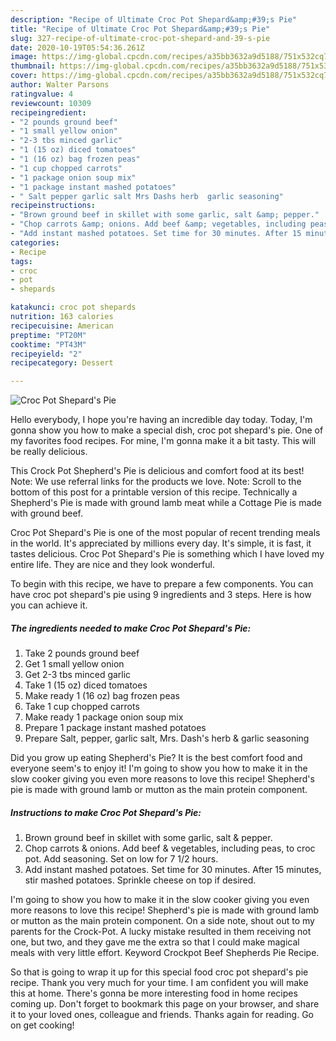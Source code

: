 ```yaml
---
description: "Recipe of Ultimate Croc Pot Shepard&amp;#39;s Pie"
title: "Recipe of Ultimate Croc Pot Shepard&amp;#39;s Pie"
slug: 327-recipe-of-ultimate-croc-pot-shepard-and-39-s-pie
date: 2020-10-19T05:54:36.261Z
image: https://img-global.cpcdn.com/recipes/a35bb3632a9d5188/751x532cq70/croc-pot-shepards-pie-recipe-main-photo.jpg
thumbnail: https://img-global.cpcdn.com/recipes/a35bb3632a9d5188/751x532cq70/croc-pot-shepards-pie-recipe-main-photo.jpg
cover: https://img-global.cpcdn.com/recipes/a35bb3632a9d5188/751x532cq70/croc-pot-shepards-pie-recipe-main-photo.jpg
author: Walter Parsons
ratingvalue: 4
reviewcount: 10309
recipeingredient:
- "2 pounds ground beef"
- "1 small yellow onion"
- "2-3 tbs minced garlic"
- "1 (15 oz) diced tomatoes"
- "1 (16 oz) bag frozen peas"
- "1 cup chopped carrots"
- "1 package onion soup mix"
- "1 package instant mashed potatoes"
- " Salt pepper garlic salt Mrs Dashs herb  garlic seasoning"
recipeinstructions:
- "Brown ground beef in skillet with some garlic, salt &amp; pepper."
- "Chop carrots &amp; onions. Add beef &amp; vegetables, including peas, to croc pot. Add seasoning. Set on low for 7 1/2 hours."
- "Add instant mashed potatoes. Set time for 30 minutes. After 15 minutes, stir mashed potatoes. Sprinkle cheese on top if desired."
categories:
- Recipe
tags:
- croc
- pot
- shepards

katakunci: croc pot shepards 
nutrition: 163 calories
recipecuisine: American
preptime: "PT20M"
cooktime: "PT43M"
recipeyield: "2"
recipecategory: Dessert

---
```



![Croc Pot Shepard&#39;s Pie](https://img-global.cpcdn.com/recipes/a35bb3632a9d5188/751x532cq70/croc-pot-shepards-pie-recipe-main-photo.jpg)

Hello everybody, I hope you're having an incredible day today. Today, I'm gonna show you how to make a special dish, croc pot shepard&#39;s pie. One of my favorites food recipes. For mine, I'm gonna make it a bit tasty. This will be really delicious.

This Crock Pot Shepherd&#39;s Pie is delicious and comfort food at its best! Note: We use referral links for the products we love. Note: Scroll to the bottom of this post for a printable version of this recipe. Technically a Shepherd&#39;s Pie is made with ground lamb meat while a Cottage Pie is made with ground beef.

Croc Pot Shepard&#39;s Pie is one of the most popular of recent trending meals in the world. It's appreciated by millions every day. It's simple, it is fast, it tastes delicious. Croc Pot Shepard&#39;s Pie is something which I have loved my entire life. They are nice and they look wonderful.


To begin with this recipe, we have to prepare a few components. You can have croc pot shepard&#39;s pie using 9 ingredients and 3 steps. Here is how you can achieve it.

<!--inarticleads1-->

##### The ingredients needed to make Croc Pot Shepard&#39;s Pie:

1. Take 2 pounds ground beef
1. Get 1 small yellow onion
1. Get 2-3 tbs minced garlic
1. Take 1 (15 oz) diced tomatoes
1. Make ready 1 (16 oz) bag frozen peas
1. Take 1 cup chopped carrots
1. Make ready 1 package onion soup mix
1. Prepare 1 package instant mashed potatoes
1. Prepare  Salt, pepper, garlic salt, Mrs. Dash&#39;s herb &amp; garlic seasoning


Did you grow up eating Shepherd&#39;s Pie? It is the best comfort food and everyone seem&#39;s to enjoy it! I&#39;m going to show you how to make it in the slow cooker giving you even more reasons to love this recipe! Shepherd&#39;s pie is made with ground lamb or mutton as the main protein component. 

<!--inarticleads2-->

##### Instructions to make Croc Pot Shepard&#39;s Pie:

1. Brown ground beef in skillet with some garlic, salt &amp; pepper.
1. Chop carrots &amp; onions. Add beef &amp; vegetables, including peas, to croc pot. Add seasoning. Set on low for 7 1/2 hours.
1. Add instant mashed potatoes. Set time for 30 minutes. After 15 minutes, stir mashed potatoes. Sprinkle cheese on top if desired.


I&#39;m going to show you how to make it in the slow cooker giving you even more reasons to love this recipe! Shepherd&#39;s pie is made with ground lamb or mutton as the main protein component. On a side note, shout out to my parents for the Crock-Pot. A lucky mistake resulted in them receiving not one, but two, and they gave me the extra so that I could make magical meals with very little effort. Keyword Crockpot Beef Shepherds Pie Recipe. 

So that is going to wrap it up for this special food croc pot shepard&#39;s pie recipe. Thank you very much for your time. I am confident you will make this at home. There's gonna be more interesting food in home recipes coming up. Don't forget to bookmark this page on your browser, and share it to your loved ones, colleague and friends. Thanks again for reading. Go on get cooking!
